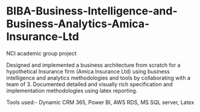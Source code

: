 # BIBA-Business-Intelligence-and-Business-Analytics-Amica-Insurance-Ltd
NCI academic group project 


Designed and implemented a business architecture from scratch for a hypothetical Insurance firm (Amica Insurance Ltd) using business intelligence and analytics methodologies and tools by collaborating with a team of 3. Documented detailed and visually rich specification and implementation methodologies using latex reporting.

Tools used:- Dynamic CRM 365, Power BI, AWS RDS, MS SQL server, Latex
